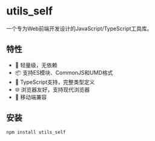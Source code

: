 # utils_self

一个专为Web前端开发设计的JavaScript/TypeScript工具库。

## 特性

- 🚀 轻量级，无依赖
- 📦 支持ES模块、CommonJS和UMD格式
- 🔧 TypeScript支持，完整类型定义
- 🌐 浏览器友好，支持现代浏览器
- 📱 移动端兼容

## 安装

```bash
npm install utils_self